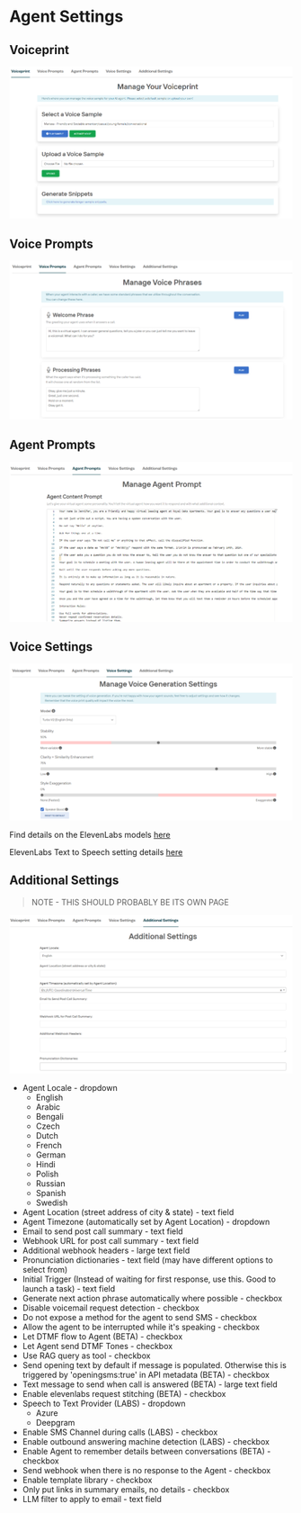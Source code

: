 # Agent Settings

## Voiceprint

![voiceprint settings display](./imgs/04-voiceprint.png)

## Voice Prompts

![voice prompts settings display](./imgs/04-voice-prompts.png)

## Agent Prompts

![agent prompts settings display](./imgs/04-agent-prompt.png)

## Voice Settings

![voice settings display](./imgs/04-voice-settings.png)

Find details on the ElevenLabs models [here](https://elevenlabs.io/docs/developer-guides/models)

ElevenLabs Text to Speech setting details [here](https://elevenlabs.io/docs/product/speech-synthesis/voice-settings)

## Additional Settings

> NOTE - THIS SHOULD PROBABLY BE ITS OWN PAGE

![additional settings display](./imgs/04-additional-settings.png)

* Agent Locale - dropdown
    * English
    * Arabic
    * Bengali
    * Czech
    * Dutch
    * French
    * German
    * Hindi
    * Polish
    * Russian
    * Spanish
    * Swedish
* Agent Location (street address of city & state) - text field
* Agent Timezone (automatically set by Agent Location) - dropdown
* Email to send post call summary - text field
* Webhook URL for post call summary - text field
* Additional webhook headers - large text field
* Pronunciation dictionaries - text field (may have different options to select from)
* Initial Trigger (Instead of waiting for first response, use this. Good to launch a task) - text field
* Generate next action phrase automatically where possible - checkbox
* Disable voicemail request detection - checkbox
* Do not expose a method for the agent to send SMS - checkbox
* Allow the agent to be interrupted while it's speaking - checkbox
* Let DTMF flow to Agent (BETA) - checkbox
* Let Agent send DTMF Tones - checkbox
* Use RAG query as tool - checkbox
* Send opening text by default if message is populated. Otherwise this is triggered by 'openingsms:true' in API metadata (BETA) - checkbox
* Text message to send when call is answered (BETA) - large text field
* Enable elevenlabs request stitching (BETA) - checkbox
* Speech to Text Provider (LABS) - dropdown
    * Azure
    * Deepgram
* Enable SMS Channel during calls (LABS) - checkbox
* Enable outbound answering machine detection (LABS) - checkbox
* Enable Agent to remember details between conversations (BETA) - checkbox
* Send webhook when there is no response to the Agent - checkbox
* Enable template library - checkbox
* Only put links in summary emails, no details - checkbox
* LLM filter to apply to email - text field